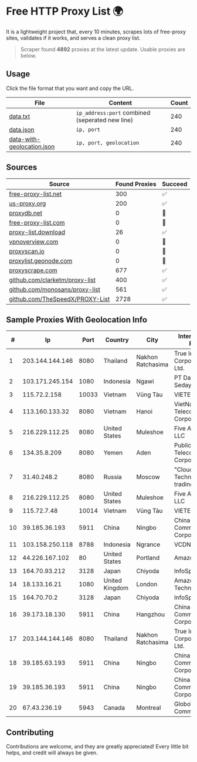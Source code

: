 
# Free HTTP Proxy List 🌍

It is a lightweight project that, every 10 minutes, scrapes lots of free-proxy sites, validates if it works, and serves a clean proxy list.


> Scraper found **4892** proxies at the latest update. Usable proxies are below.

## Usage

Click the file format that you want and copy the URL.


|File|Content|Count|
|----|-------|-----|
|[data.txt](https://raw.githubusercontent.com/themiralay/Proxy-List-World/master/data.txt)|`ip_address:port` combined (seperated new line)|240|
|[data.json](https://raw.githubusercontent.com/themiralay/Proxy-List-World/master/data.json)|`ip, port`|240|
|[data-with-geolocation.json](https://raw.githubusercontent.com/themiralay/Proxy-List-World/master/data-with-geolocation.json)|`ip, port, geolocation`|240|

## Sources

|Source|Found Proxies|Succeed|
|------|-------------|-------|
|[free-proxy-list.net](https://free-proxy-list.net)|300|✅|
|[us-proxy.org](https://www.us-proxy.org)|200|✅|
|[proxydb.net](http://proxydb.net)|0|🚫|
|[free-proxy-list.com](https://free-proxy-list.com/?page=&port=&type%5B%5D=http&type%5B%5D=https&up_time=0&search=Search)|0|🚫|
|[proxy-list.download](https://www.proxy-list.download/HTTP)|26|✅|
|[vpnoverview.com](https://vpnoverview.com/privacy/anonymous-browsing/free-proxy-servers)|0|🚫|
|[proxyscan.io](https://www.proxyscan.io)|0|🚫|
|[proxylist.geonode.com](https://proxylist.geonode.com/api/proxy-list?limit=300&page=1&sort_by=lastChecked&sort_type=desc&protocols=http,https)|0|🚫|
|[proxyscrape.com](https://api.proxyscrape.com/v2/?request=displayproxies&protocol=http&timeout=10000&country=all&ssl=all&anonymity=all)|677|✅|
|[github.com/clarketm/proxy-list](https://raw.githubusercontent.com/clarketm/proxy-list/master/proxy-list-raw.txt)|400|✅|
|[github.com/monosans/proxy-list](https://raw.githubusercontent.com/monosans/proxy-list/main/proxies/http.txt)|561|✅|
|[github.com/TheSpeedX/PROXY-List](https://raw.githubusercontent.com/TheSpeedX/PROXY-List/master/http.txt)|2728|✅|


## Sample Proxies With Geolocation Info

|#|Ip|Port|Country|City|Internet Service Provider|
|-|--|----|-------|----|-------------------------|
|1|203.144.144.146|8080|Thailand|Nakhon Ratchasima|True Internet Corporation CO. Ltd.|
|2|103.171.245.154|1080|Indonesia|Ngawi|PT Data Arta Sedaya|
|3|115.72.2.158|10033|Vietnam|Vũng Tàu|VIETELmetro|
|4|113.160.133.32|8080|Vietnam|Hanoi|VietNam Post and Telecom Corporation|
|5|216.229.112.25|8080|United States|Muleshoe|Five Area Systems, LLC|
|6|134.35.8.209|8080|Yemen|Aden|Public Telecommunication Corporation|
|7|31.40.248.2|8080|Russia|Moscow|"Cloud Technologies" LLC trading as Cloud.ru|
|8|216.229.112.25|8080|United States|Muleshoe|Five Area Systems, LLC|
|9|115.72.7.48|10014|Vietnam|Vũng Tàu|VIETELmetro|
|10|39.185.36.193|5911|China|Ningbo|China Mobile Communications Corporation|
|11|103.158.250.118|8788|Indonesia|Ngrance|VCDNET|
|12|44.226.167.102|80|United States|Portland|Amazon.com, Inc.|
|13|164.70.93.212|3128|Japan|Chiyoda|InfoSphere|
|14|18.133.16.21|1080|United Kingdom|London|Amazon Technologies Inc.|
|15|164.70.70.2|3128|Japan|Chiyoda|InfoSphere|
|16|39.173.18.130|5911|China|Hangzhou|China Mobile Communications Corporation|
|17|203.144.144.146|8080|Thailand|Nakhon Ratchasima|True Internet Corporation CO. Ltd.|
|18|39.185.63.193|5911|China|Ningbo|China Mobile Communications Corporation|
|19|39.185.36.193|5911|China|Ningbo|China Mobile Communications Corporation|
|20|67.43.236.19|5943|Canada|Montreal|GloboTech Communications|



## Contributing

Contributions are welcome, and they are greatly appreciated! Every
little bit helps, and credit will always be given.

